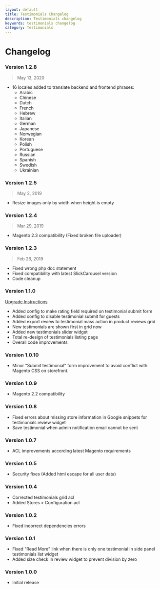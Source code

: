 ```yaml
---
layout: default
title: Testimonials Changelog
description: Testimonials changelog
keywords: testimonials changelog
category: Testimonials
---
```


# Changelog

### Version 1.2.8

> May 13, 2020

 -  16 locales added to translate backend and frontend phrases:
    - Arabic
    - Chinese
    - Dutch
    - French
    - Hebrew
    - Italian
    - German
    - Japanese
    - Norwegian
    - Korean
    - Polish
    - Portuguese
    - Russian
    - Spanish
    - Swedish
    - Ukrainian

### Version 1.2.5

> May 2, 2019

 -  Resize images only by width when height is empty

### Version 1.2.4

> Mar 29, 2019

 -  Magento 2.3 compatibility (Fixed broken file uploader)

### Version 1.2.3

> Feb 26, 2019

 -  Fixed wrong php doc statement
 -  Fixed compatibility with latest SlickCarousel version
 -  Code cleanup

### Version 1.1.0

[Upgrade Instructions](/m2/extensions/testimonials/upgrade-instructions)

 -  Added config to make rating field required on testimonial submit form
 -  Added config to disable testimonial submit for guests
 -  Added export review to testimonial mass action in product reviews grid
 -  New testimonials are shown first in grid now
 -  Added new testimonials slider widget
 -  Total re-design of testimonials listing page
 -  Overall code improvements

### Version 1.0.10

 -  Minor "Submit testimonial" form improvement to avoid conflict with Magento CSS on storefront.

### Version 1.0.9

 -  Magento 2.2 compatibility

### Version 1.0.8

 -  Fixed errors about missing store information in Google snippets
for testimonials review widget
 -  Save testimonial when admin notification email cannot be sent

### Version 1.0.7

 -  ACL improvements according latest Magento requirements

### Version 1.0.5

 -  Security fixes (Added html escape for all user data)

### Version 1.0.4

 -  Corrected testimonials grid acl
 -  Added Stores > Configuration acl

### Version 1.0.2

 -  Fixed incorrect dependencies errors

### Version 1.0.1

 -  Fixed "Read More" link when there is only one testimonial in side panel testimonials list widget
 -  Added size check in review widget to prevent division by zero

### Version 1.0.0

 -  Initial release
